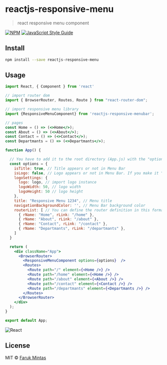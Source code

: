 # reactjs-responsive-menu

> react responsive menu component

[![NPM](https://img.shields.io/npm/v/reactjs-responsive-menu.svg)](https://www.npmjs.com/package/reactjs-responsive-menu) [![JavaScript Style Guide](https://img.shields.io/badge/code_style-standard-brightgreen.svg)](https://standardjs.com)

## Install

```bash
npm install --save reactjs-responsive-menu
```

## Usage

```jsx
import React, { Component } from 'react'

// import router dom
import { BrowserRouter, Routes, Route } from "react-router-dom";

// import responsive menu library
import {ResponsiveMenuComponent} from 'reactjs-responsive-menubar';

// pages
const Home = () => (<>Home</>);
const About = () => (<>About</>);
const Contact = () => (<>Contact</>);
const Departmants = () => (<>Departmants</>);

function App() {

  // You have to add it to the root directory (App.js) with the "options" keyword
  const options = {
    isTitle: true, // Title appears or not in Menu Bar
    isLogo: false, // Logo appears or not in Menu Bar. If you make it "isLogo:true", "Logo" will be visible instead of "title"
    logoSettings: {
      logo: logo, // import logo instance
      logoWidth: 50, // logo width
      logoHeight: 50 // logo height
    },
    title: "Responsive Menu 1234", // Menu title
    navigationBackgroundColor: '', // Menu Bar background color
    routerList: [ // You can define the router definition in this format as many times as you want.
      { rName: "Home", rLink: "/home" },
      { rName: "About", rLink: "/about" },
      { rName: "Contact", rLink: "/contact" },
      { rName: "Departmants", rLink: "/departmants" },
    ]
  }

  return (
    <div className="App">      
      <BrowserRouter>
        <ResponsiveMenuComponent options={options}  />
        <Routes>      
          <Route path="/" element={<Home />} />
          <Route path="/home" element={<Home />} />
          <Route path="/about" element={<About />} />
          <Route path="/contact" element={<Contact />} />
          <Route path="/departmants" element={<Departmants />} />
        </Routes>
      </BrowserRouter>
    </div>
  );
}

export default App;

```
![React](https://img.shields.io/badge/react-%2320232a.svg?style=for-the-badge&logo=react&logoColor=%2361DAFB)
## License

MIT © [Faruk Mintas](https://github.com/iamProcoder)
